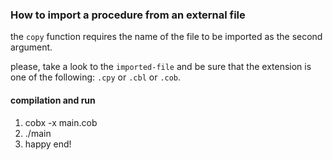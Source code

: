 ### How to import a procedure from an external file

the `copy` function requires the name of the file to be imported as the second argument.

please, take a look to the `imported-file` and be sure that the extension is one of the
following: `.cpy` or `.cbl` or `.cob`.

#### compilation and run

1. cobx -x main.cob
2. ./main
3. happy end!
